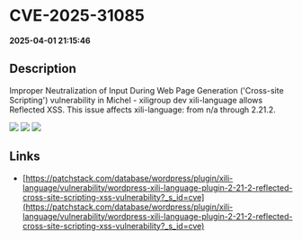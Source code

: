 # CVE-2025-31085

**2025-04-01 21:15:46**

## Description
Improper Neutralization of Input During Web Page Generation ('Cross-site Scripting') vulnerability in Michel - xiligroup dev xili-language allows Reflected XSS. This issue affects xili-language: from n/a through 2.21.2.

![](https://img.shields.io/static/v1?label=Score&message=7.1&color=red)
![](https://img.shields.io/static/v1?label=Severity&message=HIGH&color=red)
![](https://img.shields.io/static/v1?label=CWE&message=XSS&color=green)

## Links
- [https://patchstack.com/database/wordpress/plugin/xili-language/vulnerability/wordpress-xili-language-plugin-2-21-2-reflected-cross-site-scripting-xss-vulnerability?_s_id=cve](https://patchstack.com/database/wordpress/plugin/xili-language/vulnerability/wordpress-xili-language-plugin-2-21-2-reflected-cross-site-scripting-xss-vulnerability?_s_id=cve)
